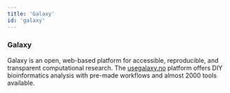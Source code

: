 ```yaml
---
title: 'Galaxy'
id: 'galaxy'
---
```


### Galaxy

Galaxy is an open, web-based platform for accessible, reproducible, and transparent computational research. The [usegalaxy.no](https://usegalaxy.no) platform offers DIY bioinformatics analysis with pre-made workflows and almost 2000 tools available.
